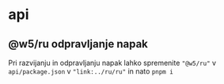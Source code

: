 # api

## @w5/ru odpravljanje napak

Pri razvijanju in odpravljanju napak lahko spremenite `"@w5/ru"` v `api/package.json` v `"link:../ru/ru"` in nato `pnpm i`
